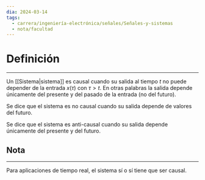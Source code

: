 ```yaml
---
dia: 2024-03-14
tags:
  - carrera/ingeniería-electrónica/señales/Señales-y-sistemas
  - nota/facultad
---
```

# Definición
---
Un [[Sistema|sistema]] es causal cuando su salida al tiempo $t$ no puede depender de la entrada $x(\tau)$ con $\tau > t$. En otras palabras la salida depende únicamente del presente y del pasado de la entrada (no del futuro). 

Se dice que el sistema es no causal cuando su salida depende de valores del futuro.

Se dice que el sistema es anti-causal cuando su salida depende únicamente del presente y del futuro.

## Nota
---
Para aplicaciones de tiempo real, el sistema sí o sí tiene que ser causal.

